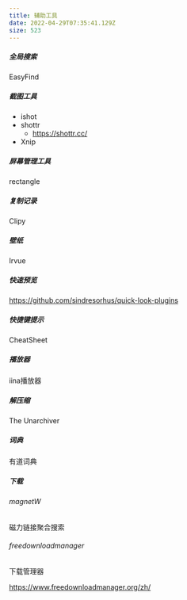 ```yaml
---
title: 辅助工具
date: 2022-04-29T07:35:41.129Z
size: 523
---
```

##### 全局搜索

EasyFind

##### 截图工具

- ishot
- shottr
  - https://shottr.cc/
- Xnip

##### 屏幕管理工具

rectangle

##### 复制记录

Clipy

##### 壁纸

Irvue

##### 快速预览

https://github.com/sindresorhus/quick-look-plugins

##### 快捷键提示

CheatSheet

##### 播放器

iina播放器

##### 解压缩

The Unarchiver

##### 词典

有道词典

##### 下载

###### magnetW

磁力链接聚合搜索

###### freedownloadmanager

下载管理器

https://www.freedownloadmanager.org/zh/
